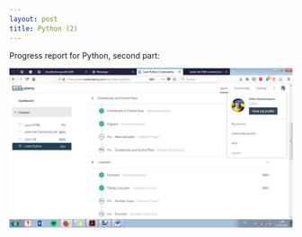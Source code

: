 ```yaml
---
layout: post
title: Python (2)
---
```


Progress report for Python, second part:

![](../assets/img/python2.png)

